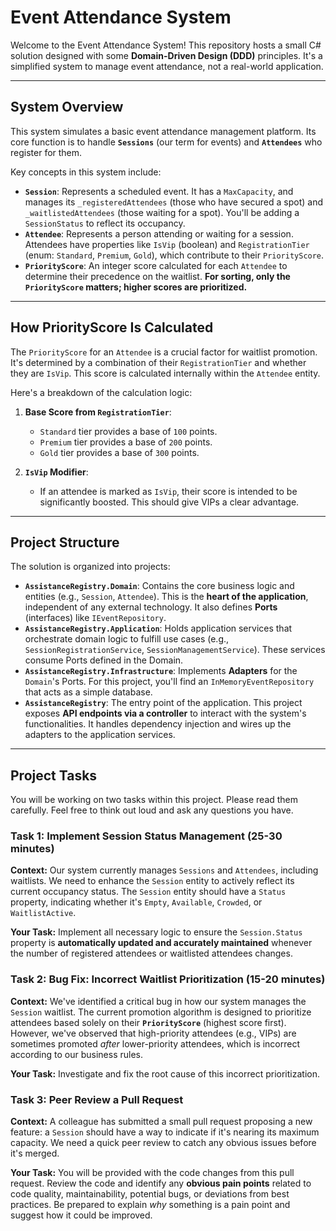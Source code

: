 # Event Attendance System

Welcome to the Event Attendance System! This repository hosts a small C# solution designed with some **Domain-Driven Design (DDD)** principles. It's a simplified system to manage event attendance, not a real-world application.

---

## System Overview

This system simulates a basic event attendance management platform. Its core function is to handle **`Sessions`** (our term for events) and **`Attendees`** who register for them.

Key concepts in this system include:

* **`Session`**: Represents a scheduled event. It has a `MaxCapacity`, and manages its `_registeredAttendees` (those who have secured a spot) and `_waitlistedAttendees` (those waiting for a spot). You'll be adding a `SessionStatus` to reflect its occupancy.
* **`Attendee`**: Represents a person attending or waiting for a session. Attendees have properties like `IsVip` (boolean) and `RegistrationTier` (enum: `Standard`, `Premium`, `Gold`), which contribute to their `PriorityScore`.
* **`PriorityScore`**: An integer score calculated for each `Attendee` to determine their precedence on the waitlist. **For sorting, only the `PriorityScore` matters; higher scores are prioritized.**

---

## How PriorityScore Is Calculated

The `PriorityScore` for an `Attendee` is a crucial factor for waitlist promotion. It's determined by a combination of their `RegistrationTier` and whether they are `IsVip`. This score is calculated internally within the `Attendee` entity.

Here's a breakdown of the calculation logic:

1.  **Base Score from `RegistrationTier`**:
    * `Standard` tier provides a base of `100` points.
    * `Premium` tier provides a base of `200` points.
    * `Gold` tier provides a base of `300` points.

2.  **`IsVip` Modifier**:
    * If an attendee is marked as `IsVip`, their score is intended to be significantly boosted. This should give VIPs a clear advantage.

---

## Project Structure

The solution is organized into projects:

* **`AssistanceRegistry.Domain`**: Contains the core business logic and entities (e.g., `Session`, `Attendee`). This is the **heart of the application**, independent of any external technology. It also defines **Ports** (interfaces) like `IEventRepository`.
* **`AssistanceRegistry.Application`**: Holds application services that orchestrate domain logic to fulfill use cases (e.g., `SessionRegistrationService`, `SessionManagementService`). These services consume Ports defined in the Domain.
* **`AssistanceRegistry.Infrastructure`**: Implements **Adapters** for the `Domain`'s Ports. For this project, you'll find an `InMemoryEventRepository` that acts as a simple database.
* **`AssistanceRegistry`**: The entry point of the application. This project exposes **API endpoints via a controller** to interact with the system's functionalities. It handles dependency injection and wires up the adapters to the application services.

---

## Project Tasks

You will be working on two tasks within this project. Please read them carefully. Feel free to think out loud and ask any questions you have.

### Task 1: Implement Session Status Management (25-30 minutes)

**Context:**
Our system currently manages `Sessions` and `Attendees`, including waitlists. We need to enhance the `Session` entity to actively reflect its current occupancy status. The `Session` entity should have a `Status` property, indicating whether it's `Empty`, `Available`, `Crowded`, or `WaitlistActive`.

**Your Task:**
Implement all necessary logic to ensure the `Session.Status` property is **automatically updated and accurately maintained** whenever the number of registered attendees or waitlisted attendees changes.

### Task 2: Bug Fix: Incorrect Waitlist Prioritization (15-20 minutes)

**Context:**
We've identified a critical bug in how our system manages the `Session` waitlist. The current promotion algorithm is designed to prioritize attendees based solely on their **`PriorityScore`** (highest score first). However, we've observed that high-priority attendees (e.g., VIPs) are sometimes promoted *after* lower-priority attendees, which is incorrect according to our business rules.

**Your Task:**
Investigate and fix the root cause of this incorrect prioritization.

### Task 3: Peer Review a Pull Request

**Context:**
A colleague has submitted a small pull request proposing a new feature: a `Session` should have a way to indicate if it's nearing its maximum capacity. We need a quick peer review to catch any obvious issues before it's merged.

**Your Task:**
You will be provided with the code changes from this pull request. Review the code and identify any **obvious pain points** related to code quality, maintainability, potential bugs, or deviations from best practices. Be prepared to explain *why* something is a pain point and suggest how it could be improved.